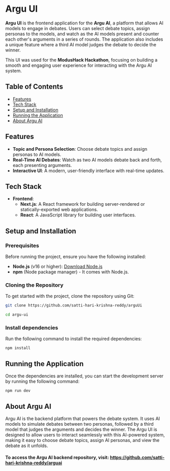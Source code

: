 # Argu UI

**Argu UI** is the frontend application for the **Argu AI**, a platform that allows AI models to engage in debates. Users can select debate topics, assign personas to the models, and watch as the AI models present and counter each other's arguments in a series of rounds. The application also includes a unique feature where a third AI model judges the debate to decide the winner.

This UI was used for the **ModusHack Hackathon**, focusing on building a smooth and engaging user experience for interacting with the Argu AI system.

## Table of Contents

- [Features](#features)
- [Tech Stack](#tech-stack)
- [Setup and Installation](#setup-and-installation)
- [Running the Application](#running-the-application)
- [About Argu AI](#about-argu-ai)

## Features

- **Topic and Persona Selection**: Choose debate topics and assign personas to AI models.
- **Real-Time AI Debates**: Watch as two AI models debate back and forth, each presenting arguments.
- **Interactive UI**: A modern, user-friendly interface with real-time updates.

## Tech Stack

- **Frontend**:
  - **Next.js**: A React framework for building server-rendered or statically-exported web applications.
  - **React**: A JavaScript library for building user interfaces.

## Setup and Installation

### Prerequisites

Before running the project, ensure you have the following installed:

- **Node.js** (v16 or higher): [Download Node.js](https://nodejs.org/)
- **npm** (Node package manager) - It comes with Node.js.

### Cloning the Repository

To get started with the project, clone the repository using Git:

```bash
git clone https://github.com/satti-hari-krishna-reddy/arguUi

cd argu-ui
```

### Install dependencies

Run the following command to install the required dependencies:

```
npm install
```

## Running the Application

Once the dependencies are installed, you can start the development server by running the following command:

```
npm run dev
```

## About Argu AI

Argu AI is the backend platform that powers the debate system. It uses AI models to simulate debates between two personas, followed by a third model that judges the arguments and decides the winner. The Argu UI is designed to allow users to interact seamlessly with this AI-powered system, making it easy to choose debate topics, assign AI personas, and view the debate as it unfolds.

#### To access the Argu AI backend repository, visit: https://github.com/satti-hari-krishna-reddy/arguai
